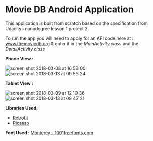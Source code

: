 # Movie DB Android Application
This application is built from scratch based on the specification from Udacitys nanodegree lesson 1 project 2.

To run the app you will need to apply for an API code here at : www.themoviedb.org & enter it in the <i> MainActivity.class </i> and the <i> DetailActivity.class </i> 


<b> Phone View : </b>

![screen shot 2018-03-08 at 16 53 00](https://user-images.githubusercontent.com/33655422/37164098-58a1595e-22f1-11e8-8551-a9fb18909d37.png)
![screen shot 2018-03-13 at 09 53 24](https://user-images.githubusercontent.com/33655422/37334657-65ada4de-26a4-11e8-9129-4153f1b97e67.png)



<b> Tablet View : </b>

![screen shot 2018-03-09 at 12 10 36](https://user-images.githubusercontent.com/33655422/37207015-efc6c1ec-2392-11e8-8d3d-2dec4ef65ca9.png)
![screen shot 2018-03-13 at 09 47 21](https://user-images.githubusercontent.com/33655422/37334354-928b138e-26a3-11e8-962a-d6921281e268.png)


<b>Libraries Used;</b>

* [Retrofit](http://square.github.io/retrofit/) 
* [Picasso](https://github.com/square/picasso) 



<b> Font Used </b> : [Monterey - 1001freefonts.com](https://www.1001freefonts.com/monterey.font) 

